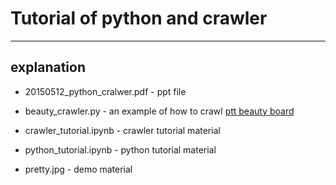 # Tutorial of python and crawler
---
## explanation

* 20150512_python_cralwer.pdf - ppt file

* beauty_crawler.py - an example of how to crawl [ptt beauty board](https://www.ptt.cc/bbs/Beauty/index.html)

* crawler_tutorial.ipynb - crawler tutorial material

* python_tutorial.ipynb - python tutorial material

* pretty.jpg - demo material

